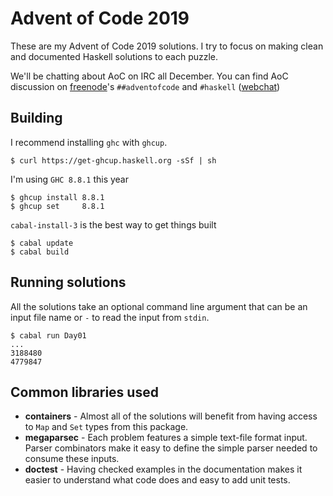 # Advent of Code 2019

These are my Advent of Code 2019 solutions. I try to focus on making clean and documented Haskell solutions to each puzzle.

We'll be chatting about AoC on IRC all December. You can find AoC discussion on [freenode](https://freenode.net)'s `##adventofcode` and `#haskell` ([webchat](https://webchat.freenode.net/#haskell,##adventofcode))

## Building

I recommend installing `ghc` with `ghcup`.

```
$ curl https://get-ghcup.haskell.org -sSf | sh
```

I'm using `GHC 8.8.1` this year

```
$ ghcup install 8.8.1
$ ghcup set     8.8.1
```

`cabal-install-3` is the best way to get things built

```
$ cabal update
$ cabal build
```

## Running solutions

All the solutions take an optional command line argument that can be an input file name or `-` to read the input from `stdin`.

```
$ cabal run Day01
...
3188480
4779847
```

## Common libraries used

* **containers** - Almost all of the solutions will benefit from having access to `Map` and `Set` types from this package.
* **megaparsec** - Each problem features a simple text-file format input. Parser combinators make it easy to define the simple parser needed to consume these inputs.
* **doctest** - Having checked examples in the documentation makes it easier to understand what code does and easy to add unit tests.
